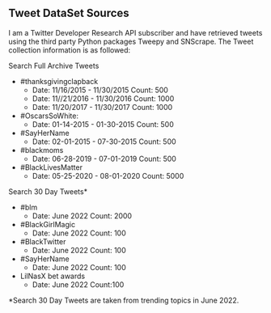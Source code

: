## Tweet DataSet Sources

I am a Twitter Developer Research API subscriber and have retrieved tweets using the third party Python packages Tweepy and SNScrape. The Tweet collection
information is as followed:

Search Full Archive Tweets
- #thanksgivingclapback  
     - Date: 11/16/2015 - 11/30/2015 Count: 500 
     - Date: 11//21/2016 - 11/30/2016 Count: 1000
     - Date: 11/20/2017 - 11/30/2017 Count: 1000
- #OscarsSoWhite: 
     - Date: 01-14-2015 - 01-30-2015 Count: 500
- #SayHerName 
     - Date: 02-01-2015 - 07-30-2015 Count: 500
- #blackmoms 
     - Date: 06-28-2019 - 07-01-2019 Count: 500
- #BlackLivesMatter 
     - Date: 05-25-2020 - 08-01-2020 Count: 5000

Search 30 Day Tweets*
- #blm 
     - Date: June 2022 Count: 2000
- #BlackGirlMagic
     - Date: June 2022 Count: 100
- #BlackTwitter
     - Date: June 2022 Count: 100
- #SayHerName
     - Date: June 2022 Count: 100
- LilNasX bet awards
     - Date: June 2022 Count:100

*Search 30 Day Tweets are taken from trending topics in June 2022.
